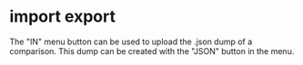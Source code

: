 # import export
The "IN" menu button can be used to upload the .json dump of a comparison. 
This dump can be created with the "JSON" button in the menu.

